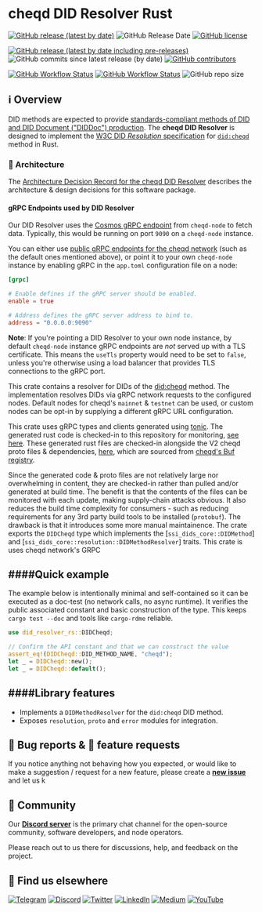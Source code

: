 # cheqd DID Resolver Rust

[![GitHub release (latest by date)](https://img.shields.io/github/v/release/cheqd/did-resolver-rs?color=green&label=stable%20release&style=flat-square)](https://github.com/cheqd/did-resolver-rs/releases/latest) ![GitHub Release Date](https://img.shields.io/github/release-date/cheqd/did-resolver-rs?color=green&style=flat-square) [![GitHub license](https://img.shields.io/github/license/cheqd/did-resolver-rs?color=blue&style=flat-square)](https://github.com/cheqd/did-resolver-rs/blob/main/LICENSE)

[![GitHub release (latest by date including pre-releases)](https://img.shields.io/github/v/release/cheqd/did-resolver-rs?include_prereleases&label=dev%20release&style=flat-square)](https://github.com/cheqd/did-resolver-rs/releases/) ![GitHub commits since latest release (by date)](https://img.shields.io/github/commits-since/cheqd/did-resolver-rs/latest?style=flat-square) [![GitHub contributors](https://img.shields.io/github/contributors/cheqd/did-resolver-rs?label=contributors%20%E2%9D%A4%EF%B8%8F&style=flat-square)](https://github.com/cheqd/did-resolver-rs/graphs/contributors)

[![GitHub Workflow Status](https://img.shields.io/github/actions/workflow/status/cheqd/did-resolver-rs/dispatch.yml?label=workflows&style=flat-square)](https://github.com/cheqd/did-resolver-rs/actions/workflows/dispatch.yml) [![GitHub Workflow Status](https://img.shields.io/github/actions/workflow/status/cheqd/did-resolver-rs/codeql.yml?label=CodeQL&style=flat-square)](https://github.com/cheqd/did-resolver-rs/actions/workflows/codeql.yml) ![GitHub repo size](https://img.shields.io/github/repo-size/cheqd/did-resolver-rs?style=flat-square)

## ℹ️ Overview

DID methods are expected to provide [standards-compliant methods of DID and DID Document ("DIDDoc") production](https://w3c.github.io/did-resolution/#resolver-architectures). The **cheqd DID Resolver** is designed to implement the [W3C DID _Resolution_ specification](https://w3c.github.io/did-resolution/) for [`did:cheqd`](https://docs.cheqd.io/identity/architecture/adr-list/adr-001-cheqd-did-method) method in Rust.

### 📝 Architecture

The [Architecture Decision Record for the cheqd DID Resolver](https://docs.cheqd.io/identity/architecture/adr-list/adr-003-did-resolver) describes the architecture & design decisions for this software package.

#### gRPC Endpoints used by DID Resolver

Our DID Resolver uses the [Cosmos gRPC endpoint](https://docs.cosmos.network/main/core/grpc_rest) from `cheqd-node` to fetch data. Typically, this would be running on port `9090` on a `cheqd-node` instance.

You can either use [public gRPC endpoints for the cheqd network](https://cosmos.directory/cheqd/nodes) (such as the default ones mentioned above), or point it to your own `cheqd-node` instance by enabling gRPC in the `app.toml` configuration file on a node:

```toml
[grpc]

# Enable defines if the gRPC server should be enabled.
enable = true

# Address defines the gRPC server address to bind to.
address = "0.0.0.0:9090"
```

**Note**: If you're pointing a DID Resolver to your own node instance, by default `cheqd-node` instance gRPC endpoints are _not_ served up with a TLS certificate. This means the `useTls` property would need to be set to `false`, unless you're otherwise using a load balancer that provides TLS connections to the gRPC port.

<!-- cargo-rdme start -->

This crate contains a resolver for DIDs of the [did:cheqd](https://docs.cheqd.io/product/architecture/adr-list/adr-001-cheqd-did-method) method.
The implementation resolves DIDs via gRPC network requests to the configured nodes. Default nodes for cheqd's `mainnet` & `testnet` can be used,
or custom nodes can be opt-in by supplying a different gRPC URL configuration.

This crate uses gRPC types and clients generated using [tonic](https://github.com/hyperium/tonic).
The generated rust code is checked-in to this repository for monitoring, [see here](./src/proto/mod.rs).
These generated rust files are checked-in alongside the V2 cheqd proto files & dependencies, [here](./cheqd_proto_gen/proto/),
which are sourced from [cheqd's Buf registry](https://buf.build/cheqd/proto/docs).

Since the generated code & proto files are not relatively large nor overwhelming in content, they are checked-in rather than pulled and/or generated at build time. The benefit is that the contents of the files can be monitored with each update, making supply-chain attacks obvious. It also reduces the build time complexity for consumers - such as reducing requirements for any 3rd party build tools to be installed (`protobuf`). The drawback is that it introduces some more manual maintainence.
The crate exports the `DIDCheqd` type which implements the
[`ssi_dids_core::DIDMethod`] and
[`ssi_dids_core::resolution::DIDMethodResolver`] traits. This crate is
uses cheqd network's GRPC

####Quick example
-------------
The example below is intentionally minimal and self-contained so it can be
executed as a doc-test (no network calls, no async runtime). It verifies the
public associated constant and basic construction of the type. This keeps
`cargo test --doc` and tools like `cargo-rdme` reliable.

```rust
use did_resolver_rs::DIDCheqd;

// Confirm the API constant and that we can construct the value
assert_eq!(DIDCheqd::DID_METHOD_NAME, "cheqd");
let _ = DIDCheqd::new();
let _ = DIDCheqd::default();
```

####Library features
----------------
- Implements a `DIDMethodResolver` for the `did:cheqd` DID method.
- Exposes `resolution`, `proto` and `error` modules for integration.

<!-- cargo-rdme end -->

## 🐞 Bug reports & 🤔 feature requests

If you notice anything not behaving how you expected, or would like to make a suggestion / request for a new feature, please create a [**new issue**](https://github.com/cheqd/did-resolver-rs/issues/new/choose) and let us k

## 💬 Community

Our [**Discord server**](http://cheqd.link/discord-github) is the primary chat channel for the open-source community, software developers, and node operators.

Please reach out to us there for discussions, help, and feedback on the project.

## 🙋 Find us elsewhere

[![Telegram](https://img.shields.io/badge/Telegram-2CA5E0?style=for-the-badge&logo=telegram&logoColor=white)](https://t.me/cheqd) [![Discord](https://img.shields.io/badge/Discord-7289DA?style=for-the-badge&logo=discord&logoColor=white)](http://cheqd.link/discord-github) [![Twitter](https://img.shields.io/badge/Twitter-1DA1F2?style=for-the-badge&logo=twitter&logoColor=white)](https://twitter.com/intent/follow?screen_name=cheqd_io) [![LinkedIn](https://img.shields.io/badge/LinkedIn-0077B5?style=for-the-badge&logo=linkedin&logoColor=white)](http://cheqd.link/linkedin) [![Medium](https://img.shields.io/badge/Medium-12100E?style=for-the-badge&logo=medium&logoColor=white)](https://blog.cheqd.io) [![YouTube](https://img.shields.io/badge/YouTube-FF0000?style=for-the-badge&logo=youtube&logoColor=white)](https://www.youtube.com/channel/UCBUGvvH6t3BAYo5u41hJPzw/)
